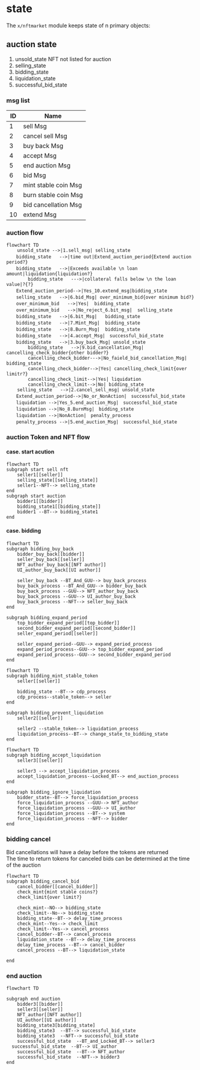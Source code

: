 # state

The `x/nftmarket` module keeps state of n primary objects:


## auction state
1. unsold_state
    NFT not listed for auction
1. selling_state
1. bidding_state
1. liquidation_state
1. successful_bid_state

### msg list 

|ID |Name                         |
|---|-----------------------------|
|1  |sell Msg                     |
|2  |cancel sell Msg              |
|3  |buy back Msg                 |
|4  |accept Msg                   |
|5  |end auction Msg              |
|6  |bid Msg                      |
|7  |mint stable coin Msg         |
|8  |burn stable coin Msg         |
|9  |bid cancellation Msg         |
|10 |extend Msg                   |

### auction flow 
```mermaid
flowchart TD
    unsold_state -->|1.sell_msg| selling_state
　  bidding_state   -->|time out|Extend_auction_period{Extend auction period?}
　  bidding_state   -->|Exceeds available \n loan amount|liquidation{liquidation?}
		bidding_state   --->|collateral falls below \n the loan value|?{?}
　  Extend_auction_period-->|Yes_10.extend_msg|bidding_state
　  selling_state   -->|6.bid_Msg| over_minimum_bid{over minimum bid?}
　  over_minimum_bid   -->|Yes|	bidding_state
　  over_minimum_bid   -->|No_reject_6.bit_msg|	selling_state
　  bidding_state   -->|6.bit_Msg|	bidding_state
　  bidding_state   -->|7.Mint_Msg|	bidding_state
　  bidding_state   -->|8.Burn_Msg|	bidding_state
　  bidding_state   -->|4.accept_Msg|　successful_bid_state
　  bidding_state   -->|3.buy_back_Msg| unsold_state
		bidding_state   -->|9.bid_cancellation_Msg| cancelling_check_bidder{other bidder?}
		cancelling_check_bidder--->|No_faield_bid_cancellation_Msg| bidding_state
		cancelling_check_bidder-->|Yes| cancelling_check_limit{over limitr?}
		cancelling_check_limit-->|Yes| liquidation
		cancelling_check_limit-->|No| bidding_state
    selling_state   -->|2.cancel_sell_msg| unsold_state
　  Extend_auction_period-->|No_or_NonAction|　successful_bid_state
　  liquidation -->|Yes_5.end_auction_Msg|　successful_bid_state
　  liquidation -->|No_8.BurnMsg|　bidding_state
　  liquidation -->|NonAction|　penalty_process
　  penalty_process -->|5.end_auction_Msg|　successful_bid_state
```

### auction Token and NFT flow 
#### case. start acution
```mermaid
flowchart TD
subgraph start sell nft
	seller1[[seller]]
	selling_state[[selling_state]]
	seller1--NFT--> selling_state
end
subgraph start auction
	bidder1[[bidder]]
	bidding_state1[[bidding_state]]
	bidder1 --BT--> bidding_state1
end
```

#### case. bidding 
```mermaid
flowchart TD
subgraph bidding_buy_back
	bidder_buy_back[[bidder]]
	seller_buy_back[[seller]]
	NFT_author_buy_back[[NFT author]]
	UI_author_buy_back[[UI author]]

	seller_buy_back --BT_And_GUU--> buy_back_process
	buy_back_process --BT_And_GUU--> bidder_buy_back
	buy_back_process --GUU--> NFT_author_buy_back
	buy_back_process --GUU--> UI_author_buy_back
	buy_back_process --NFT--> seller_buy_back
end

subgraph bidding_expand_period
	top_bidder_expand_period[[top_bidder]]
	second_bidder_expand_period[[second_bidder]]
	seller_expand_period[[seller]]

	seller_expand_period--GUU--> expand_period_process
	expand_period_process--GUU--> top_bidder_expand_period
	expand_period_process--GUU--> second_bidder_expand_period
end
```

```mermaid
flowchart TD
subgraph bidding_mint_stable_token
	seller[[seller]]

	bidding_state --BT--> cdp_process
	cdp_process--stable_token--> seller
end

subgraph bidding_prevent_liquidation
	seller2[[seller]]

	seller2 --stable_token--> liquidation_process
	liquidation_process--BT--> change_state_to_bidding_state
end
```

```mermaid
flowchart TD
subgraph bidding_accept_liquidation
	seller3[[seller]]

	seller3 --> accept_liquidation_process
	accept_liquidation_process--Locked_BT--> end_auction_process
end

subgraph bidding_ignore_liquidation
	bidder_state--BT--> force_liquidation_process 
	force_liquidation_process --GUU--> NFT_author
	force_liquidation_process --GUU--> UI_author
	force_liquidation_process --BT--> system
	force_liquidation_process --NFT--> bidder
end
```

### bidding cancel 
Bid cancellations will have a delay before the tokens are returned  
The time to return tokens for canceled bids can be determined at the time of the auction  
```mermaid
flowchart TD
subgraph bidding_cancel_bid
	cancel_bidder[[cancel_bidder]]
	check_mint{mint stable coins?}
	check_limit{over limit?}

	check_mint--NO--> bidding_state
	check_limit--No--> bidding_state
	bidding_state--BT--> delay_time_process
	check_mint--Yes--> check_limit
	check_limit--Yes--> cancel_process
	cancel_bidder--BT--> cancel_process 
	liquidation_state --BT--> delay_time_process
	delay_time_process --BT--> cancel_bidder
	cancel_process --BT--> liquidation_state
	
end
```

### end auction 
```mermaid
flowchart TD

subgraph end auction
	bidder3[[bidder]]
	seller3[[seller]]
	NFT_author[[NFT author]]
	UI_author[[UI author]]
	bidding_state3[bidding_state]
	bidding_state3  --BT--> successful_bid_state
	bidding_state3  --NFT--> successful_bid_state
	successful_bid_state  --BT_and_Locked_BT--> seller3
  successful_bid_state  --BT--> UI_author
	successful_bid_state  --BT--> NFT_author
	successful_bid_state  --NFT--> bidder3
end
```
